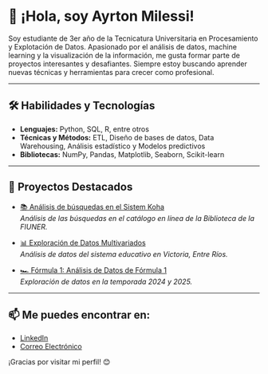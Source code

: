 # 👋 ¡Hola, soy Ayrton Milessi!

Soy estudiante de 3er año de la Tecnicatura Universitaria en Procesamiento y Explotación de Datos. Apasionado por el análisis de datos, machine learning y la visualización de la información, me gusta formar parte de proyectos interesantes y desafiantes. Siempre estoy buscando aprender nuevas técnicas y herramientas para crecer como profesional.

---

## 🛠️ Habilidades y Tecnologías
- **Lenguajes:** Python, SQL, R, entre otros
- **Técnicas y Métodos:** ETL, Diseño de bases de datos, Data Warehousing, Análisis estadístico y Modelos predictivos
- **Bibliotecas:** NumPy, Pandas, Matplotlib, Seaborn, Scikit-learn

---

## 📂 Proyectos Destacados

- [📚 Análisis de búsquedas en el Sistem Koha](https://github.com/Ayrton-Milessi/Practica-Academica)  
  _Análisis de las búsquedas en el catálogo en línea de la Biblioteca de la FIUNER._  

- [📊 Exploración de Datos Multivariados](https://github.com/Ayrton-Milessi/VICTORIA-Exploracion-de-Datos-Multivariados)  
  _Análisis de datos del sistema educativo en Victoria, Entre Ríos._  

- [🏎️ Fórmula 1: Análisis de Datos de Fórmula 1](https://github.com/Ayrton-Milessi/Formula-1)  
  _Exploración de datos en la temporada 2024 y 2025._  

---

## 📫 Me puedes encontrar en:

- [LinkedIn](https://www.linkedin.com/in/ayrton-milessi-90ab91327/)  
- [Correo Electrónico](mailto:ayrton4210@gmail.com)  

¡Gracias por visitar mi perfil! 😊
